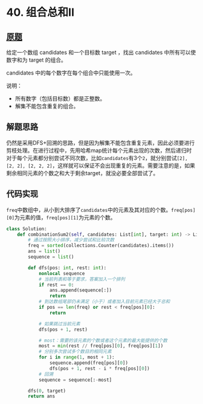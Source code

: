 # 40. 组合总和II

## [原题](https://leetcode-cn.com/problems/combination-sum-ii)

给定一个数组 candidates 和一个目标数 target ，找出 candidates 中所有可以使数字和为 target 的组合。

candidates 中的每个数字在每个组合中只能使用一次。

说明：

+ 所有数字（包括目标数）都是正整数。
+ 解集不能包含重复的组合。

## 解题思路

仍然是采用DFS+回溯的思路，但是因为解集不能包含重复元素，因此必须要进行剪枝处理。在进行过程中，先用哈希map统计每个元素出现的次数，然后递归时对于每个元素都分别尝试不同次数，比如`candidates`有3个`2`，就分别尝试`[2], [2, 2], [2, 2, 2]`，这样就可以保证不会出现重复的元素。需要注意的是，如果剩余相同元素的个数之和大于剩余target，就没必要全部尝试了。

## 代码实现

`freq`中数组中，从小到大排序了`candidates`中的元素及其对应的个数。`freq[pos][0]`为元素的值，`freq[pos][1]`为元素的个数。

```Python
class Solution:
    def combinationSum2(self, candidates: List[int], target: int) -> List[List[int]]:
        # 通过按照大小排序，减少尝试和比较次数
        freq = sorted(collections.Counter(candidates).items())
        ans = list()
        sequence = list()

        def dfs(pos: int, rest: int):
            nonlocal sequence
            # 当前列表和等于要求，答案加入一个排列
            if rest == 0:
                ans.append(sequence[:])
                return
            # 到达数组尾部仍未满足（小于）或者加入目前元素已经大于总和
            if pos == len(freq) or rest < freq[pos][0]:
                return

            # 如果跳过当前元素
            dfs(pos + 1, rest)

            # most：需要的该元素的个数或者这个元素的最大能提供的个数
            most = min(rest // freq[pos][0], freq[pos][1])
            # 分别多次尝试多个数目的相同元素
            for i in range(1, most + 1):
                sequence.append(freq[pos][0])
                dfs(pos + 1, rest - i * freq[pos][0])
            # 回溯
            sequence = sequence[:-most]

        dfs(0, target)
        return ans
```
